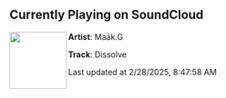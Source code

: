 ## Currently Playing on SoundCloud

[<img align="left" width="100" src="https://i1.sndcdn.com/artworks-py5qu0o0WXPO1ugI-esDAaw-t500x500.png">](https://soundcloud.com/maakg/dissolve)

**Artist**: Maāk.G 

**Track**: Dissolve

Last updated at 2/28/2025, 8:47:58 AM
